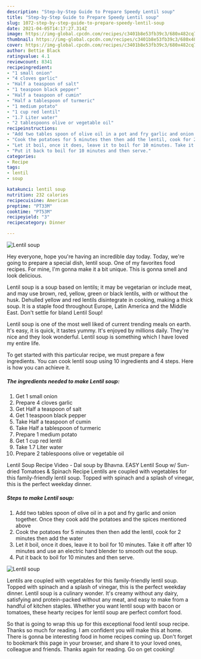 ```yaml
---
description: "Step-by-Step Guide to Prepare Speedy Lentil soup"
title: "Step-by-Step Guide to Prepare Speedy Lentil soup"
slug: 1072-step-by-step-guide-to-prepare-speedy-lentil-soup
date: 2021-04-05T14:17:27.314Z
image: https://img-global.cpcdn.com/recipes/c3401b8e53fb39c3/680x482cq70/lentil-soup-recipe-main-photo.jpg
thumbnail: https://img-global.cpcdn.com/recipes/c3401b8e53fb39c3/680x482cq70/lentil-soup-recipe-main-photo.jpg
cover: https://img-global.cpcdn.com/recipes/c3401b8e53fb39c3/680x482cq70/lentil-soup-recipe-main-photo.jpg
author: Bettie Black
ratingvalue: 4.1
reviewcount: 8341
recipeingredient:
- "1 small onion"
- "4 cloves garlic"
- "Half a teaspoon of salt"
- "1 teaspoon black pepper"
- "Half a teaspoon of cumin"
- "Half a tablespoon of turmeric"
- "1 medium potato"
- "1 cup red lentil"
- "1.7 Liter water"
- "2 tablespoons olive or vegetable oil"
recipeinstructions:
- "Add two tables spoon of olive oil in a pot and fry garlic and onion together. Once they cook add the potatoes and the spices mentioned above"
- "Cook the potatoes for 5 minutes then then add the lentil, cook for 2 minutes then add the water"
- "Let it boil, once it does, leave it to boil for 10 minutes. Take it off after 10 minutes and use an electric hand blender to smooth out the soup."
- "Put it back to boil for 10 minutes and then serve."
categories:
- Recipe
tags:
- lentil
- soup

katakunci: lentil soup 
nutrition: 232 calories
recipecuisine: American
preptime: "PT33M"
cooktime: "PT53M"
recipeyield: "3"
recipecategory: Dinner

---
```



![Lentil soup](https://img-global.cpcdn.com/recipes/c3401b8e53fb39c3/680x482cq70/lentil-soup-recipe-main-photo.jpg)

Hey everyone, hope you're having an incredible day today. Today, we're going to prepare a special dish, lentil soup. One of my favorites food recipes. For mine, I'm gonna make it a bit unique. This is gonna smell and look delicious.

Lentil soup is a soup based on lentils; it may be vegetarian or include meat, and may use brown, red, yellow, green or black lentils, with or without the husk. Dehulled yellow and red lentils disintegrate in cooking, making a thick soup. It is a staple food throughout Europe, Latin America and the Middle East. Don&#39;t settle for bland Lentil Soup!

Lentil soup is one of the most well liked of current trending meals on earth. It's easy, it is quick, it tastes yummy. It's enjoyed by millions daily. They're nice and they look wonderful. Lentil soup is something which I have loved my entire life.


To get started with this particular recipe, we must prepare a few ingredients. You can cook lentil soup using 10 ingredients and 4 steps. Here is how you can achieve it.

<!--inarticleads1-->

##### The ingredients needed to make Lentil soup:

1. Get 1 small onion
1. Prepare 4 cloves garlic
1. Get Half a teaspoon of salt
1. Get 1 teaspoon black pepper
1. Take Half a teaspoon of cumin
1. Take Half a tablespoon of turmeric
1. Prepare 1 medium potato
1. Get 1 cup red lentil
1. Take 1.7 Liter water
1. Prepare 2 tablespoons olive or vegetable oil


Lentil Soup Recipe Video - Dal soup by Bhavna. EASY Lentil Soup w/ Sun-dried Tomatoes &amp; Spinach Recipe Lentils are coupled with vegetables for this family-friendly lentil soup. Topped with spinach and a splash of vinegar, this is the perfect weekday dinner. 

<!--inarticleads2-->

##### Steps to make Lentil soup:

1. Add two tables spoon of olive oil in a pot and fry garlic and onion together. Once they cook add the potatoes and the spices mentioned above
1. Cook the potatoes for 5 minutes then then add the lentil, cook for 2 minutes then add the water
1. Let it boil, once it does, leave it to boil for 10 minutes. Take it off after 10 minutes and use an electric hand blender to smooth out the soup.
1. Put it back to boil for 10 minutes and then serve.
<img src="//assets-global.cpcdn.com/assets/icons/button_play-2c75c40dde080a61004c1f40b05d8f140eaff45d7e9e6481dc71c63d2e7c4909.png" alt="Lentil soup">

Lentils are coupled with vegetables for this family-friendly lentil soup. Topped with spinach and a splash of vinegar, this is the perfect weekday dinner. Lentil soup is a culinary wonder. It&#39;s creamy without any dairy, satisfying and protein-packed without any meat, and easy to make from a handful of kitchen staples. Whether you want lentil soup with bacon or tomatoes, these hearty recipes for lentil soup are perfect comfort food. 

So that is going to wrap this up for this exceptional food lentil soup recipe. Thanks so much for reading. I am confident you will make this at home. There is gonna be interesting food in home recipes coming up. Don't forget to bookmark this page in your browser, and share it to your loved ones, colleague and friends. Thanks again for reading. Go on get cooking!
